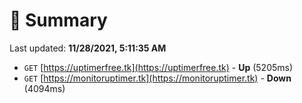 # 📖 Summary
Last updated: **11/28/2021, 5:11:35 AM**

- `GET` [https://uptimerfree.tk](https://uptimerfree.tk) - **Up** (5205ms)
- `GET` [https://monitoruptimer.tk](https://monitoruptimer.tk) - **Down** (4094ms)
